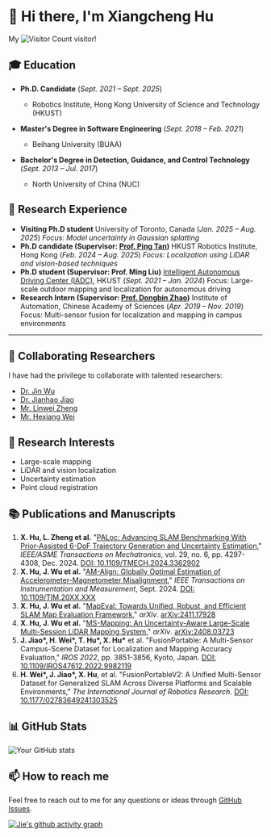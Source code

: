 # 👋 Hi there, I'm Xiangcheng Hu

My ![Visitor Count](https://profile-counter.glitch.me/JokerJohn/count.svg) visitor!

## 🎓 Education

- **Ph.D. Candidate** (*Sept. 2021 – Sept. 2025*)
   - Robotics Institute, Hong Kong University of Science and Technology (HKUST)

- **Master's Degree in Software Engineering** (*Sept. 2018 – Feb. 2021*)
	- Beihang University (BUAA)
  
- **Bachelor's Degree in Detection, Guidance, and Control Technology** (*Sept. 2013 – Jul. 2017*)
   - North University of China (NUC)

## 🔬 Research Experience

- **Visiting Ph.D student**
  University of Toronto, Canada (*Jan. 2025 – Aug. 2025*)
  *Focus: Model uncertainty in Gaussian splatting*
- **Ph.D candidate  (Supervisor: [Prof. Ping Tan](https://ece.hkust.edu.hk/pingtan))**
  HKUST Robotics Institute, Hong Kong (*Feb. 2024 – Aug. 2025*)
  *Focus: Localization using LiDAR and vision-based techniques*
- **Ph.D student (Supervisor: Prof. Ming Liu)** 
  [Intelligent Autonomous Driving Center (IADC)](https://ram-lab.com/), HKUST (*Sept. 2021 – Jan. 2024*)
  Focus: Large-scale outdoor mapping and localization for autonomous driving 
- **Research Intern (Supervisor: [Prof. Dongbin Zhao](https://people.ucas.ac.cn/~zhaodongbin))**
  Institute of Automation, Chinese Academy of Sciences (*Apr. 2019 – Nov. 2019*)
  Focus: Multi-sensor fusion for localization and mapping in campus environments
---

## 🤝 Collaborating Researchers
I have had the privilege to collaborate with talented researchers:
- [Dr. Jin Wu](https://zarathustr.github.io/)
- [Dr. Jianhao Jiao](https://gogojjh.github.io/)
- [Mr. Linwei Zheng](https://scholar.google.com/citations?user=70iMcgoAAAAJ&hl=en)
- [Mr. Hexiang Wei](https://scholar.google.com/citations?user=VwOF_TkAAAAJ&hl=zh-CN)

## 🚀 Research Interests

- Large-scale  mapping
- LiDAR and vision localization 
- Uncertainty estimation
- Point cloud registration

## :books: Publications and Manuscripts
1. **X. Hu, L. Zheng et al.** "[PALoc: Advancing SLAM Benchmarking With Prior-Assisted 6-DoF Trajectory Generation and Uncertainty Estimation](https://github.com/JokerJohn/PALoc)," *IEEE/ASME Transactions on Mechatronics*, vol. 29, no. 6, pp. 4297-4308, Dec. 2024. [DOI: 10.1109/TMECH.2024.3362902](https://doi.org/10.1109/TMECH.2024.3362902)
2. **X. Hu, J. Wu et al.** "[AM-Align: Globally Optimal Estimation of Accelerometer-Magnetometer Misalignment](https://github.com/JokerJohn/AM_Align)," *IEEE Transactions on Instrumentation and Measurement*, Sept. 2024. [DOI: 10.1109/TIM.20XX.XXX](https://doi.org/10.1109/TIM.20XX.XXX)
3. **X. Hu, J. Wu et al.** "[MapEval: Towards Unified, Robust, and Efficient SLAM Map Evaluation Framework](https://github.com/JokerJohn/Cloud_Map_Evaluation)," *arXiv*. [arXiv:2411.17928](https://arxiv.org/abs/2411.17928)
4. **X. Hu, J. Wu et al.** "[MS-Mapping: An Uncertainty-Aware Large-Scale Multi-Session LiDAR Mapping System](https://github.com/JokerJohn/MS-Mapping)," *arXiv*. [arXiv:2408.03723](https://arxiv.org/abs/2408.03723)
5. **J. Jiao\*, H. Wei\*, T. Hu\*, X. Hu\*** et al. "FusionPortable: A Multi-Sensor Campus-Scene Dataset for Localization and Mapping Accuracy Evaluation," *IROS 2022*, pp. 3851-3856, Kyoto, Japan. [DOI: 10.1109/IROS47612.2022.9982119](https://doi.org/10.1109/IROS47612.2022.9982119)
6. **H. Wei\*, J. Jiao\*, X. Hu**, et al. "FusionPortableV2: A Unified Multi-Sensor Dataset for Generalized SLAM Across Diverse Platforms and Scalable Environments," *The International Journal of Robotics Research*. [DOI: 10.1177/02783649241303525](https://doi.org/10.1177/02783649241303525)


## 📊 GitHub Stats
![Your GitHub stats](https://github-readme-stats.vercel.app/api?username=JokerJohn&show_icons=true&theme=buefy)


## 📫 How to reach me

Feel free to reach out to me for any questions or ideas through [GitHub Issues](https://github.com/JokerJohn/JokerJohn/issues).

[![Jie's github activity graph](https://github-readme-activity-graph.vercel.app/graph?username=JokerJohn&theme=react)](https://github.com/ashutosh00710/github-readme-activity-graph)

